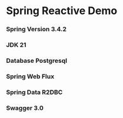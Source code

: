 # Spring Reactive Demo
### Spring Version 3.4.2
### JDK 21
### Database Postgresql
### Spring Web Flux
### Spring Data R2DBC
### Swagger 3.0
